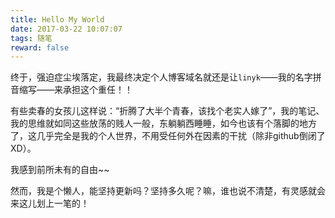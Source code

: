 ```yaml
---
title: Hello My World
date: 2017-03-22 10:07:07
tags: 随笔
reward: false
---
```


终于，强迫症尘埃落定，我最终决定个人博客域名就还是让`linyk`——我的名字拼音缩写——来承担这个重任！！

有些卖春的女孩儿这样说：“折腾了大半个青春，该找个老实人嫁了”，我的笔记、我的思维就如同这些放荡的贱人一般，东躺躺西睡睡，如今也该有个落脚的地方了，这几乎完全是我的个人世界，不用受任何外在因素的干扰（除非github倒闭了XD）。

<!-- more -->

我感到前所未有的自由~~

然而，我是个懒人，能坚持更新吗？坚持多久呢？嘛，谁也说不清楚，有灵感就会来这儿划上一笔的！

